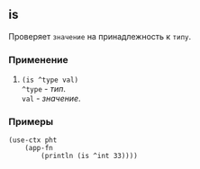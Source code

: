 ## is
Проверяет `значение` на принадлежность к `типу`.

### Применение

1. `(is ^type val)`<br>
`^type` - _тип_.<br>
`val` - _значение_.

### Примеры

```pihta
(use-ctx pht
    (app-fn
        (println (is ^int 33))))
```